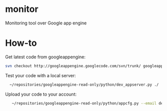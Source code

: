 monitor
=======

Monitoring tool over Google app engine

How-to
======
Get latest code from googleappengine:
```bash
svn checkout http://googleappengine.googlecode.com/svn/trunk/ googleappengine-read-only
```

Test your code with a local server:
```bash
  ~/repositories/googleappengine-read-only/python/dev_appserver.py ./
```

Upload your code to your account:
```bash
   ~/repositories/googleappengine-read-only/python/appcfg.py --email debay.remi@gmail.com update ./
```
  
  
